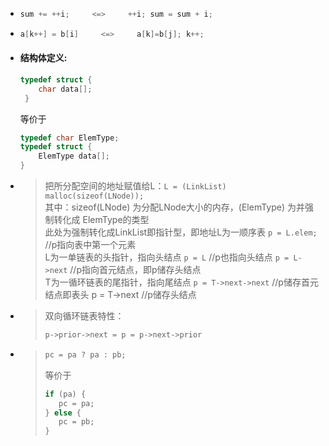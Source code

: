 + ```c
  sum += ++i;     <=>     ++i; sum = sum + i;
  ```

+ ```c
  a[k++] = b[i]     <=>     a[k]=b[j]; k++;
  ```
  

+  #### 结构体定义:
   ```c
   typedef struct {
       char data[];
    }
   ```
   等价于 
   
   ```c
   typedef char ElemType; 
   typedef struct {
       ElemType data[];
   }
   ```
   

+ > 把所分配空间的地址赋值给L：`L = (LinkList) malloc(sizeof(LNode)); `  
  > 其中：sizeof(LNode) 为分配LNode大小的内存，(ElemType) 为并强制转化成 ElemType的类型   
  > 此处为强制转化成LinkList即指针型，即地址L为一顺序表 `p = L.elem;` //p指向表中第一个元素  
  > L为一单链表的头指针，指向头结点 `p = L` //p也指向头结点 `p = L->next` //p指向首元结点，即p储存头结点  
  > T为一循环链表的尾指针，指向尾结点 `p = T->next->next` //p储存首元结点即表头 p = T->next //p储存头结点  

+ >双向循环链表特性：
  > ```c
  > p->prior->next = p = p->next->prior
  > ```

+ > ```c
  > pc = pa ? pa : pb;  
  > ```
  > 等价于
  > ```c
  > if (pa) {
  >    pc = pa;
  > } else {
  >    pc = pb;
  > }
  > ```